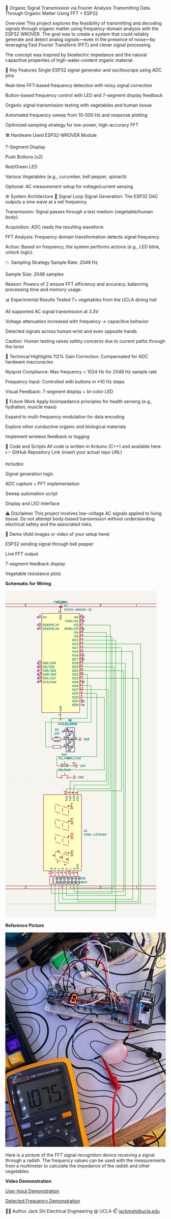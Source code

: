🌱 Organic Signal Transmission via Fourier Analysis
Transmitting Data Through Organic Matter Using FFT + ESP32

Overview
This project explores the feasibility of transmitting and decoding signals through organic matter using frequency-domain analysis with the ESP32 WROVER. The goal was to create a system that could reliably generate and detect analog signals—even in the presence of noise—by leveraging Fast Fourier Transform (FFT) and clever signal processing.

The concept was inspired by bioelectric impedance and the natural capacitive properties of high-water-content organic material.

🧠 Key Features
Single ESP32 signal generator and oscilloscope using ADC pins

Real-time FFT-based frequency detection with noisy signal correction

Button-based frequency control with LED and 7-segment display feedback

Organic signal transmission testing with vegetables and human tissue

Automated frequency sweep from 10–500 Hz and response plotting

Optimized sampling strategy for low-power, high-accuracy FFT

🛠 Hardware Used
ESP32-WROVER Module

7-Segment Display

Push Buttons (x2)

Red/Green LED

Various Vegetables (e.g., cucumber, bell pepper, spinach)

Optional: AC measurement setup for voltage/current sensing

⚙️ System Architecture
🔁 Signal Loop
Signal Generation: The ESP32 DAC outputs a sine wave at a set frequency.

Transmission: Signal passes through a test medium (vegetable/human body).

Acquisition: ADC reads the resulting waveform.

FFT Analysis: Frequency domain transformation detects signal frequency.

Action: Based on frequency, the system performs actions (e.g., LED blink, unlock logic).

📉 Sampling Strategy
Sample Rate: 2048 Hz

Sample Size: 2048 samples

Reason: Powers of 2 ensure FFT efficiency and accuracy, balancing processing time and memory usage.

📊 Experimental Results
Tested 7+ vegetables from the UCLA dining hall

All supported AC signal transmission at 3.3V

Voltage attenuation increased with frequency → capacitive behavior

Detected signals across human wrist and even opposite hands

Caution: Human testing raises safety concerns due to current paths through the torso

🔎 Technical Highlights
112% Gain Correction: Compensated for ADC hardware inaccuracies

Nyquist Compliance: Max frequency = 1024 Hz for 2048 Hz sample rate

Frequency Input: Controlled with buttons in ±10 Hz steps

Visual Feedback: 7-segment display + bi-color LED

🔬 Future Work
Apply bioimpedance principles for health sensing (e.g., hydration, muscle mass)

Expand to multi-frequency modulation for data encoding

Explore other conductive organic and biological materials

Implement wireless feedback or logging

📂 Code and Scripts
All code is written in Arduino (C++) and available here:
👉 GitHub Repository Link (insert your actual repo URL)

Includes:

Signal generation logic

ADC capture + FFT implementation

Sweep automation script

Display and LED interface

⚠️ Disclaimer
This project involves low-voltage AC signals applied to living tissue. Do not attempt body-based transmission without understanding electrical safety and the associated risks.

📸 Demo
(Add images or video of your setup here)

ESP32 sending signal through bell pepper

Live FFT output

7-segment feedback display

Vegetable resistance plots

**Schematic for Wiring**

![alt text](FFT_schematic.png)


**Reference Picture**

![alt text](radish.jpg)

Here is a picture of the FFT signal recognition device receiving a signal through a radish. The frequency values can be used with the measurements from a multimeter to calculate the impedance of the radish and other vegetables.

**Video Demonstration**

[User Input Demonstration](IMG_3596_compressed.mp4)

[Detected Frequency Demonstration](IMG_3604_compressed.mp4)


🧑‍🔬 Author
Jack Shi
Electrical Engineering @ UCLA
📫 jackmshi@ucla.edu
